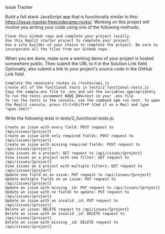 Issue Tracker

Build a full stack JavaScript app that is functionally similar to this: https://issue-tracker.freecodecamp.rocks/. Working on this project will involve you writing your code using one of the following methods:

    Clone this GitHub repo and complete your project locally.
    Use this Replit starter project to complete your project.
    Use a site builder of your choice to complete the project. Be sure to incorporate all the files from our GitHub repo.

When you are done, make sure a working demo of your project is hosted somewhere public. Then submit the URL to it in the Solution Link field. Optionally, also submit a link to your project's source code in the GitHub Link field.

    Complete the necessary routes in /routes/api.js
    Create all of the functional tests in tests/2_functional-tests.js
    Copy the sample.env file to .env and set the variables appropriately
    To run the tests uncomment NODE_ENV=test in your .env file
    To run the tests in the console, use the command npm run test. To open the Replit console, press Ctrl+Shift+P (Cmd if on a Mac) and type "open shell"

Write the following tests in tests/2_functional-tests.js:

    Create an issue with every field: POST request to /api/issues/{project}
    Create an issue with only required fields: POST request to /api/issues/{project}
    Create an issue with missing required fields: POST request to /api/issues/{project}
    View issues on a project: GET request to /api/issues/{project}
    View issues on a project with one filter: GET request to /api/issues/{project}
    View issues on a project with multiple filters: GET request to /api/issues/{project}
    Update one field on an issue: PUT request to /api/issues/{project}
    Update multiple fields on an issue: PUT request to /api/issues/{project}
    Update an issue with missing _id: PUT request to /api/issues/{project}
    Update an issue with no fields to update: PUT request to /api/issues/{project}
    Update an issue with an invalid _id: PUT request to /api/issues/{project}
    Delete an issue: DELETE request to /api/issues/{project}
    Delete an issue with an invalid _id: DELETE request to /api/issues/{project}
    Delete an issue with missing _id: DELETE request to /api/issues/{project}

